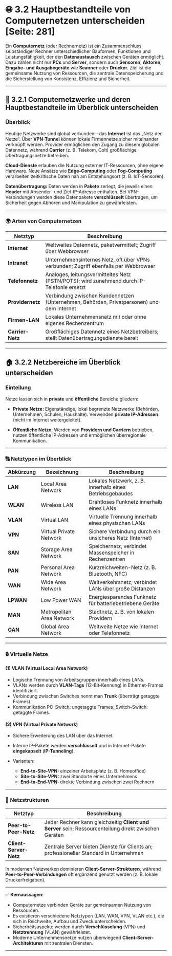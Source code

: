 # 🌐 3.2 Hauptbestandteile von Computernetzen unterscheiden [Seite: 281]

Ein **Computernetz** (oder Rechnernetz) ist ein Zusammenschluss selbständiger Rechner unterschiedlicher Bauformen, Funktionen und Leistungsfähigkeit, der den **Datenaustausch** zwischen Geräten ermöglicht. Dazu zählen nicht nur **PCs** und **Server**, sondern auch **Sensoren**, **Aktoren**, **Eingabe- und Ausgabegeräte** wie **Scanner** oder **Drucker**. Ziel ist die gemeinsame Nutzung von Ressourcen, die zentrale Datenspeicherung und die Sicherstellung von Konsistenz, Effizienz und Sicherheit.

---

## 🧩 3.2.1 Computernetzwerke und deren Hauptbestandteile im Überblick unterscheiden

### Überblick

Heutige Netzwerke sind global verbunden – das **Internet** ist das „Netz der Netze“. Über **VPN-Tunnel** können lokale Firmennetze sicher miteinander verknüpft werden. Provider ermöglichen den Zugang zu diesem globalen Datennetz, während **Carrier** (z. B. Telekom, Colt) großflächige Übertragungsnetze betreiben.

**Cloud-Dienste** erlauben die Nutzung externer IT-Ressourcen, ohne eigene Hardware. Neue Ansätze wie **Edge-Computing** oder **Fog-Computing** verarbeiten zeitkritische Daten nah am Entstehungsort (z. B. IoT-Sensoren).

**Datenübertragung:**
Daten werden in **Pakete** zerlegt, die jeweils einen **Header** mit Absender- und Ziel-IP-Adresse enthalten. Bei VPN-Verbindungen werden diese Datenpakete **verschlüsselt** übertragen, um Sicherheit gegen Abhören und Manipulation zu gewährleisten.

---

### 🌍 Arten von Computernetzen

| Netztyp          | Beschreibung                                                                               |
| ---------------- | ------------------------------------------------------------------------------------------ |
| **Internet**     | Weltweites Datennetz, paketvermittelt; Zugriff über Webbrowser                             |
| **Intranet**     | Unternehmensinternes Netz, oft über VPNs verbunden; Zugriff ebenfalls per Webbrowser       |
| **Telefonnetz**  | Analoges, leitungsvermitteltes Netz (PSTN/POTS); wird zunehmend durch IP-Telefonie ersetzt |
| **Providernetz** | Verbindung zwischen Kundennetzen (Unternehmen, Behörden, Privatpersonen) und dem Internet  |
| **Firmen-LAN**   | Lokales Unternehmensnetz mit oder ohne eigenes Rechenzentrum                               |
| **Carrier-Netz** | Großflächiges Datennetz eines Netzbetreibers; stellt Datenübertragungsdienste bereit       |

---

## 🏠 3.2.2 Netzbereiche im Überblick unterscheiden

### Einteilung

Netze lassen sich in **private** und **öffentliche** Bereiche gliedern:

* **Private Netze:**
  Eigenständige, lokal begrenzte Netzwerke (Behörden, Unternehmen, Schulen, Haushalte).
  Verwenden **private IP-Adressen** (nicht im Internet weitergeleitet).

* **Öffentliche Netze:**
  Werden von **Providern und Carriern** betrieben, nutzen öffentliche IP-Adressen und ermöglichen überregionale Kommunikation.

---

### 🔠 Netztypen im Überblick

| Abkürzung | Bezeichnung               | Beschreibung                                             |
| --------- | ------------------------- | -------------------------------------------------------- |
| **LAN**   | Local Area Network        | Lokales Netzwerk, z. B. innerhalb eines Betriebsgebäudes |
| **WLAN**  | Wireless LAN              | Drahtloses Funknetz innerhalb eines LANs                 |
| **VLAN**  | Virtual LAN               | Virtuelle Trennung innerhalb eines physischen LANs       |
| **VPN**   | Virtual Private Network   | Sichere Verbindung durch ein unsicheres Netz (Internet)  |
| **SAN**   | Storage Area Network      | Speichernetz, verbindet Massenspeicher in Rechenzentren  |
| **PAN**   | Personal Area Network     | Kurzreichweiten-Netz (z. B. Bluetooth, NFC)              |
| **WAN**   | Wide Area Network         | Weitverkehrsnetz; verbindet LANs über große Distanzen    |
| **LPWAN** | Low Power WAN             | Energiesparendes Funknetz für batteriebetriebene Geräte  |
| **MAN**   | Metropolitan Area Network | Stadtnetz, z. B. von lokalen Providern                   |
| **GAN**   | Global Area Network       | Weltweite Netze wie Internet oder Telefonnetz            |

---

### 🔒 Virtuelle Netze

#### (1) **VLAN (Virtual Local Area Network)**

* Logische Trennung von Arbeitsgruppen innerhalb eines LANs.
* VLANs werden durch **VLAN-Tags** (12-Bit-Kennung) in Ethernet-Frames identifiziert.
* Verbindung zwischen Switches nennt man **Trunk** (überträgt getaggte Frames).
* Kommunikation PC–Switch: ungetaggte Frames; Switch–Switch: getaggte Frames.

#### (2) **VPN (Virtual Private Network)**

* Sichere Erweiterung des LAN über das Internet.
* Interne IP-Pakete werden **verschlüsselt** und in Internet-Pakete **eingekapselt** (**IP-Tunneling**).
* Varianten:

  * **End-to-Site-VPN:** einzelner Arbeitsplatz (z. B. Homeoffice)
  * **Site-to-Site-VPN:** zwei Standorte eines Unternehmens
  * **End-to-End-VPN:** direkte Verbindung zwischen zwei Rechnern

---

### 🤝 Netzstrukturen

| Netztyp                | Beschreibung                                                                                          |
| ---------------------- | ----------------------------------------------------------------------------------------------------- |
| **Peer-to-Peer-Netz**  | Jeder Rechner kann gleichzeitig **Client und Server** sein; Ressourcenteilung direkt zwischen Geräten |
| **Client-Server-Netz** | Zentrale Server bieten Dienste für Clients an; professioneller Standard in Unternehmen                |

In modernen Netzwerken dominieren **Client-Server-Strukturen**, während **Peer-to-Peer-Verbindungen** oft ergänzend genutzt werden (z. B. lokale Druckerfreigaben).

---

✅ **Kernaussagen:**

* Computernetze verbinden Geräte zur gemeinsamen Nutzung von Ressourcen.
* Es existieren verschiedene Netztypen (LAN, WAN, VPN, VLAN etc.), die sich in Reichweite, Aufbau und Zweck unterscheiden.
* Sicherheitsaspekte werden durch **Verschlüsselung** (VPN) und **Netztrennung** (VLAN) gewährleistet.
* Moderne Unternehmensnetze nutzen überwiegend **Client-Server-Architekturen** mit zentralen Diensten.

---


